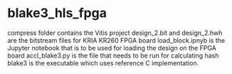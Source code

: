 # blake3_hls_fpga

compress folder contains the Vitis project
design_2.bit and design_2.hwh are the bitstream files for KRIA KR260 FPGA board
load_block.ipnyb is the Jupyter notebook that is to be used for loading the design on the FPGA board
accl_blake3.py is the file that needs to be run for calculating hash
blake3 is the executable which uses reference C implementation.